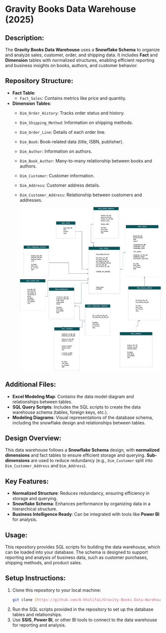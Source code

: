 # Gravity Books Data Warehouse (2025)

## Description:
The **Gravity Books Data Warehouse** uses a **Snowflake Schema** to organize and analyze sales, customer, order, and shipping data. It includes **Fact** and **Dimension** tables with normalized structures, enabling efficient reporting and business insights on books, authors, and customer behavior.

## Repository Structure:
- **Fact Table**:
  - `Fact_Sales`: Contains metrics like price and quantity.
- **Dimension Tables**:
  - `Dim_Order_History`: Tracks order status and history.
  - `Dim_Shipping_Method`: Information on shipping methods.
  - `Dim_Order_Line`: Details of each order line.
  - `Dim_Book`: Book-related data (title, ISBN, publisher).
  - `Dim_Author`: Information on authors.
  - `Dim_Book_Author`: Many-to-many relationship between books and authors.
  - `Dim_Customer`: Customer information.
  - `Dim_Address`: Customer address details.
  - `Dim_Customer_Address`: Relationship between customers and addresses.
 
    ![Gravity Books Modeling](./Gravity-Books-Modeling.jpg)


## Additional Files:
- **Excel Modeling Map**: Contains the data model diagram and relationships between tables.
- **SQL Query Scripts**: Includes the SQL scripts to create the data warehouse schema (tables, foreign keys, etc.).
- **Modeling Diagrams**: Visual representations of the database schema, including the snowflake design and relationships between tables.

## Design Overview:
This data warehouse follows a **Snowflake Schema** design, with **normalized dimensions** and fact tables to ensure efficient storage and querying. **Sub-dimensions** are used to reduce redundancy (e.g., `Dim_Customer` split into `Dim_Customer_Address` and `Dim_Address`).

## Key Features:
- **Normalized Structure**: Reduces redundancy, ensuring efficiency in storage and querying.
- **Snowflake Schema**: Enhances performance by organizing data in a hierarchical structure.
- **Business Intelligence Ready**: Can be integrated with tools like **Power BI** for analysis.

## Usage:
This repository provides SQL scripts for building the data warehouse, which can be loaded into your database. The schema is designed to support reporting and analysis of business data, such as customer purchases, shipping methods, and product sales.

## Setup Instructions:
1. Clone this repository to your local machine:
    ```bash
    git clone [https://github.com/A-khalifa1/Gravity-Books-Data-Warehouse-2025-]
    ```
2. Run the SQL scripts provided in the repository to set up the database tables and relationships.
3. Use **SSIS**, **Power BI**, or other BI tools to connect to the data warehouse for reporting and analysis.



